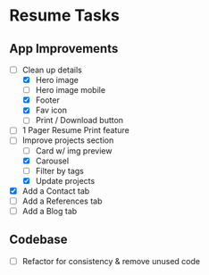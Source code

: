# Resume Tasks

## App Improvements

- [ ] Clean up details
  - [x] Hero image
  - [ ] Hero image mobile
  - [x] Footer
  - [x] Fav icon
  - [ ] Print / Download button
- [ ] 1 Pager Resume Print feature
- [ ] Improve projects section
  - [ ] Card w/ img preview
  - [x] Carousel
  - [ ] Filter by tags
  - [x] Update projects
- [x] Add a Contact tab
- [ ] Add a References tab
- [ ] Add a Blog tab

## Codebase

- [ ] Refactor for consistency & remove unused code

